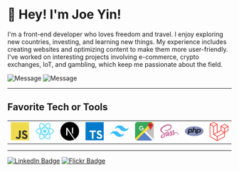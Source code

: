 # 👋 Hey! I'm Joe Yin!

I'm a front-end developer who loves freedom and travel. I enjoy exploring new countries, investing, and learning new things. My experience includes creating websites and optimizing content to make them more user-friendly. I've worked on interesting projects involving e-commerce, crypto exchanges, IoT, and gambling, which keep me passionate about the field.

![Message](https://img.shields.io/badge/I%20%E2%9D%A4%20-OpenSource-%23ff0055)
![Message](https://img.shields.io/badge/I%20%E2%9D%A4%20-javascript-blue?logo=javascript)

---

## Favorite Tech or Tools
<table>
  <tr>
    <td align="center" width="96">
      <img alt="javscript" src="./img/javascript.svg" />
    </td>
    <td align="center" width="96">
      <img alt="React" src="./img/react.svg" />
    </td>
    <td align="center" width="96">
      <img alt="Next.JS" src="./img/nextjs.png" />
    </td>
    <td align="center" width="96">
      <img alt="Typescript" src="./img/typescript.svg" />
    </td>
    <td align="center" width="96">
      <img alt="tailwind" src="./img/tailwind.png" />
    </td>
    <td align="center" width="96">
      <img alt="GoogleMap" src="./img/googlemap.png" />
    </td>
    <td align="center" width="96">
      <img alt="SASS" src="./img/sass.svg" />
    </td>
    <td align="center" width="96">
      <img alt="PHP" src="./img/php.svg" />
    </td>
    <td align="center" width="96">
      <img alt="Laravel" src="./img/laravel.svg" />
    </td>
  </tr>
</table>

---

[![LinkedIn Badge](https://img.shields.io/badge/LINKEDIN-0183BF?style=for-the-badge&logo=linkedin)](https://www.linkedin.com/in/joeyin)
[![Flickr Badge](https://img.shields.io/badge/FLICKR-2C689E?style=for-the-badge&logo=flickr)](https://www.flickr.com/s60621tw)
